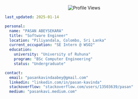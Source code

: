 
<div align="center">

![Profile Views](https://komarev.com/ghpvc/?username=PasanAbeysekara&color=blue&style=flat-square)


</div>

<!--
```ascii
                                            ┌──────────────────────────────────────────┐
                                            │    ⚡ SYSTEM INITIALIZATION COMPLETE     │
                                            └──────────────────────────────────────────┘
```
-->
```yaml
last_updated: 2025-01-14

personal:
  name: "PASAN ABEYSEKARA"
  title: "Software Engineer"
  location: "Piliyandala, Colombo, Sri Lanka"
  current_occupation: "SE Intern @ WSO2"
  education: 
    university: "University of Ruhuna"
    program: "BSc Computer Engineering"
    status: "Undergraduate"

contact:
  email: "pasankavindaabey@gmail.com"
  linkedin: "linkedin.com/in/pasan-kavinda"
  stackoverflow: "stackoverflow.com/users/13503639/pasan"
  medium: "pasankavi.medium.com"
```
<!-- 
```ascii
                                            ┌──────────────────────────────────────────┐
                                            │           SYSTEM SPECIFICATIONS          │
                                            └──────────────────────────────────────────┘
```

```yaml
skills:
  languages: [
    "JavaScript/TypeScript",
    "Java",
    "Python",
    "C++",
    "Go",
    "HTML/CSS",
    "SQL"
  ]
  
  frameworks: [
    "React",
    "Angular",
    "Spring",
    "Node.js",
    "Express",
    "Django",
    "Electron"
  ]
  
  cloud_and_devops: [
    "Docker",
    "AWS",
    "Azure",
    "GCP",
    "Jenkins",
    "Terraform"
  ]
  
  databases: [
    "PostgreSQL",
    "MySQL",
    "MongoDB",
    "SQLite",
    "Redis"
  ]
```

```ascii
                                          ┌──────────────────────────────────────────┐
                                          │            SYSTEM METRICS                │
                                          └──────────────────────────────────────────┘
```

<div align="center">

![GitHub Stats](https://github-readme-stats.vercel.app/api?username=PasanAbeysekara&show_icons=true&theme=github_dark&hide_border=true)

</div>

```ascii
                                          ┌──────────────────────────────────────────┐
                                          │         CURRENT SYSTEM STATUS            │
                                          └──────────────────────────────────────────┘
```

```yaml
currently:
  working_on: "Fullstack Development Projects"
  learning: "Cloud Architecture"
  looking_for: "Software Engineering Opportunities"
  available_for: "Collaboration on Innovative Projects"

daily_routine:
  - "☕ Inject caffeine"
  - "💻 Write code"
  - "🐛 Debug"
  - "🔄 Repeat"
```
-->
